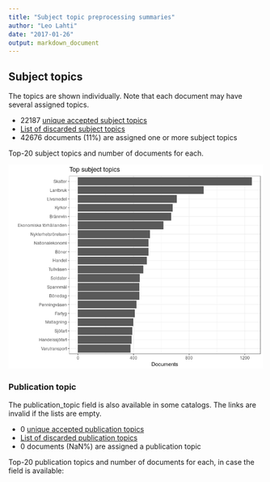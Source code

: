 ```yaml
---
title: "Subject topic preprocessing summaries"
author: "Leo Lahti"
date: "2017-01-26"
output: markdown_document
---
```


## Subject topics

The topics are shown individually. Note that each document may have
several assigned topics.



  * 22187 [unique accepted subject topics](output.tables/subject_topic_accepted.csv)
  * [List of discarded subject topics](output.tables/subject_topic_discarded.csv)
  * 42676 documents (11%) are assigned one or more subject topics 


Top-20 subject topics and number of documents for each.

![plot of chunk summarytopics22](figure/summarytopics22-1.png)

### Publication topic

The publication_topic field is also available in some catalogs. The links are invalid if the lists are empty.



  * 0 [unique accepted publication topics](output.tables/publication_topic_accepted.csv)
  * [List of discarded publication topics](output.tables/publication_topic_discarded.csv)
  * 0 documents (NaN%) are assigned a publication topic 

Top-20 publication topics and number of documents for each, in
case the field is available:


